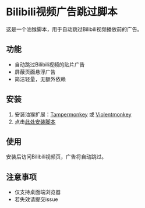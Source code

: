 # Bilibili视频广告跳过脚本

这是一个油猴脚本，用于自动跳过Bilibili视频播放前的广告。

## 功能
- 自动跳过Bilibili视频的贴片广告
- 屏蔽页面悬浮广告
- 简洁轻量，无额外依赖

## 安装
1. 安装油猴扩展：[Tampermonkey](https://www.tampermonkey.net/) 或 [Violentmonkey](https://violentmonkey.github.io/)
2. 点击[此处安装脚本](https://github.com/StarsWhere/repo/raw/main/Bilibili-Video-Ad-Skipper.js)

## 使用
安装后访问Bilibili视频页，广告将自动跳过。

## 注意事项
- 仅支持桌面端浏览器
- 若失效请提交issue